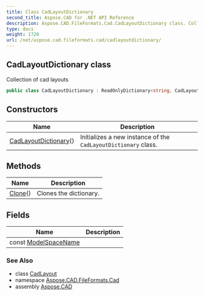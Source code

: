 ```yaml
---
title: Class CadLayoutDictionary
second_title: Aspose.CAD for .NET API Reference
description: Aspose.CAD.FileFormats.Cad.CadLayoutDictionary class. Collection of cad layouts
type: docs
weight: 1720
url: /net/aspose.cad.fileformats.cad/cadlayoutdictionary/
---
```

## CadLayoutDictionary class

Collection of cad layouts

```csharp
public class CadLayoutDictionary : ReadOnlyDictionary<string, CadLayout>, ICloneable
```

## Constructors

| Name | Description |
| --- | --- |
| [CadLayoutDictionary](cadlayoutdictionary/)() | Initializes a new instance of the `CadLayoutDictionary` class. |

## Methods

| Name | Description |
| --- | --- |
| [Clone](../../aspose.cad.fileformats.cad/cadlayoutdictionary/clone/)() | Clones the dictionary. |

## Fields

| Name | Description |
| --- | --- |
| const [ModelSpaceName](../../aspose.cad.fileformats.cad/cadlayoutdictionary/modelspacename/) |  |

### See Also

* class [CadLayout](../../aspose.cad.fileformats.cad.cadobjects/cadlayout/)
* namespace [Aspose.CAD.FileFormats.Cad](../../aspose.cad.fileformats.cad/)
* assembly [Aspose.CAD](../../)



